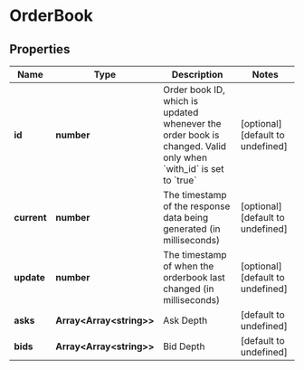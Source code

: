 # OrderBook

## Properties

Name | Type | Description | Notes
------------ | ------------- | ------------- | -------------
**id** | **number** | Order book ID, which is updated whenever the order book is changed. Valid only when &#x60;with_id&#x60; is set to &#x60;true&#x60; | [optional] [default to undefined]
**current** | **number** | The timestamp of the response data being generated (in milliseconds) | [optional] [default to undefined]
**update** | **number** | The timestamp of when the orderbook last changed (in milliseconds) | [optional] [default to undefined]
**asks** | **Array&lt;Array&lt;string&gt;&gt;** | Ask Depth | [default to undefined]
**bids** | **Array&lt;Array&lt;string&gt;&gt;** | Bid Depth | [default to undefined]

